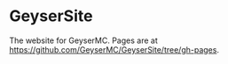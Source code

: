# GeyserSite

The website for GeyserMC. Pages are at https://github.com/GeyserMC/GeyserSite/tree/gh-pages.
